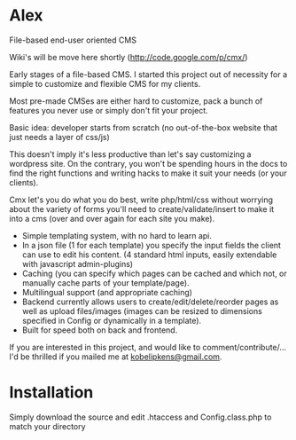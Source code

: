 Alex
====

File-based end-user oriented CMS

Wiki's will be move here shortly (http://code.google.com/p/cmx/)


Early stages of a file-based CMS. I started this project out of necessity for a simple to customize and flexible CMS for my clients.

Most pre-made CMSes are either hard to customize, pack a bunch of features you never use or simply don't fit your project.

Basic idea: developer starts from scratch (no out-of-the-box website that just needs a layer of css/js)

This doesn't imply it's less productive than let's say customizing a wordpress site. On the contrary, you won't be spending hours in the docs to find the right functions and writing hacks to make it suit your needs (or your clients).

Cmx let's you do what you do best, write php/html/css without worrying about the variety of forms you'll need to create/validate/insert to make it into a cms (over and over again for each site you make).

*  Simple templating system, with no hard to learn api.
*  In a json file (1 for each template) you specify the input fields the client can use to edit his content. (4 standard html inputs, easily extendable with javascript admin-plugins)
*  Caching (you can specify which pages can be cached and which not, or manually cache parts of your template/page).
*  Multilingual support (and appropriate caching)
*  Backend currently allows users to create/edit/delete/reorder pages as well as upload files/images (images can be resized to dimensions specified in Config or dynamically in a template).
*  Built for speed both on back and frontend.

If you are interested in this project, and would like to comment/contribute/... I'd be thrilled if you mailed me at kobelipkens@gmail.com.

Installation
============

Simply download the source and edit .htaccess and Config.class.php to match your directory
